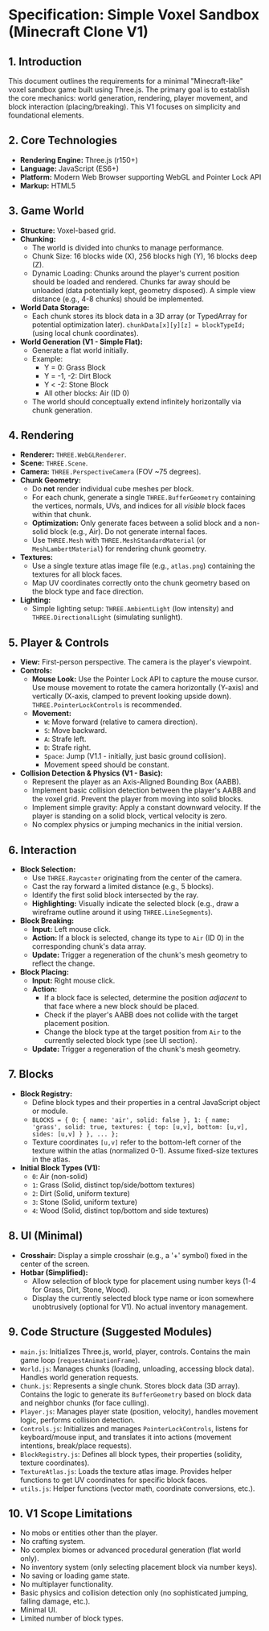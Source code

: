 # Specification: Simple Voxel Sandbox (Minecraft Clone V1)

## 1. Introduction

This document outlines the requirements for a minimal "Minecraft-like" voxel sandbox game built using Three.js. The primary goal is to establish the core mechanics: world generation, rendering, player movement, and block interaction (placing/breaking). This V1 focuses on simplicity and foundational elements.

## 2. Core Technologies

*   **Rendering Engine:** Three.js (r150+)
*   **Language:** JavaScript (ES6+)
*   **Platform:** Modern Web Browser supporting WebGL and Pointer Lock API
*   **Markup:** HTML5

## 3. Game World

*   **Structure:** Voxel-based grid.
*   **Chunking:**
    *   The world is divided into chunks to manage performance.
    *   Chunk Size: 16 blocks wide (X), 256 blocks high (Y), 16 blocks deep (Z).
    *   Dynamic Loading: Chunks around the player's current position should be loaded and rendered. Chunks far away should be unloaded (data potentially kept, geometry disposed). A simple view distance (e.g., 4-8 chunks) should be implemented.
*   **World Data Storage:**
    *   Each chunk stores its block data in a 3D array (or TypedArray for potential optimization later). `chunkData[x][y][z] = blockTypeId;` (using local chunk coordinates).
*   **World Generation (V1 - Simple Flat):**
    *   Generate a flat world initially.
    *   Example:
        *   Y = 0: Grass Block
        *   Y = -1, -2: Dirt Block
        *   Y < -2: Stone Block
        *   All other blocks: Air (ID 0)
    *   The world should conceptually extend infinitely horizontally via chunk generation.

## 4. Rendering

*   **Renderer:** `THREE.WebGLRenderer`.
*   **Scene:** `THREE.Scene`.
*   **Camera:** `THREE.PerspectiveCamera` (FOV ~75 degrees).
*   **Chunk Geometry:**
    *   Do **not** render individual cube meshes per block.
    *   For each chunk, generate a single `THREE.BufferGeometry` containing the vertices, normals, UVs, and indices for all *visible* block faces within that chunk.
    *   **Optimization:** Only generate faces between a solid block and a non-solid block (e.g., Air). Do not generate internal faces.
    *   Use `THREE.Mesh` with `THREE.MeshStandardMaterial` (or `MeshLambertMaterial`) for rendering chunk geometry.
*   **Textures:**
    *   Use a single texture atlas image file (e.g., `atlas.png`) containing the textures for all block faces.
    *   Map UV coordinates correctly onto the chunk geometry based on the block type and face direction.
*   **Lighting:**
    *   Simple lighting setup: `THREE.AmbientLight` (low intensity) and `THREE.DirectionalLight` (simulating sunlight).

## 5. Player & Controls

*   **View:** First-person perspective. The camera is the player's viewpoint.
*   **Controls:**
    *   **Mouse Look:** Use the Pointer Lock API to capture the mouse cursor. Use mouse movement to rotate the camera horizontally (Y-axis) and vertically (X-axis, clamped to prevent looking upside down). `THREE.PointerLockControls` is recommended.
    *   **Movement:**
        *   `W`: Move forward (relative to camera direction).
        *   `S`: Move backward.
        *   `A`: Strafe left.
        *   `D`: Strafe right.
        *   `Space`: Jump (V1.1 - initially, just basic ground collision).
        *   Movement speed should be constant.
*   **Collision Detection & Physics (V1 - Basic):**
    *   Represent the player as an Axis-Aligned Bounding Box (AABB).
    *   Implement basic collision detection between the player's AABB and the voxel grid. Prevent the player from moving into solid blocks.
    *   Implement simple gravity: Apply a constant downward velocity. If the player is standing on a solid block, vertical velocity is zero.
    *   No complex physics or jumping mechanics in the initial version.

## 6. Interaction

*   **Block Selection:**
    *   Use `THREE.Raycaster` originating from the center of the camera.
    *   Cast the ray forward a limited distance (e.g., 5 blocks).
    *   Identify the first solid block intersected by the ray.
    *   **Highlighting:** Visually indicate the selected block (e.g., draw a wireframe outline around it using `THREE.LineSegments`).
*   **Block Breaking:**
    *   **Input:** Left mouse click.
    *   **Action:** If a block is selected, change its type to `Air` (ID 0) in the corresponding chunk's data array.
    *   **Update:** Trigger a regeneration of the chunk's mesh geometry to reflect the change.
*   **Block Placing:**
    *   **Input:** Right mouse click.
    *   **Action:**
        *   If a block face is selected, determine the position *adjacent* to that face where a new block should be placed.
        *   Check if the player's AABB does not collide with the target placement position.
        *   Change the block type at the target position from `Air` to the currently selected block type (see UI section).
    *   **Update:** Trigger a regeneration of the chunk's mesh geometry.

## 7. Blocks

*   **Block Registry:**
    *   Define block types and their properties in a central JavaScript object or module.
    *   `BLOCKS = { 0: { name: 'air', solid: false }, 1: { name: 'grass', solid: true, textures: { top: [u,v], bottom: [u,v], sides: [u,v] } }, ... };`
    *   Texture coordinates `[u,v]` refer to the bottom-left corner of the texture within the atlas (normalized 0-1). Assume fixed-size textures in the atlas.
*   **Initial Block Types (V1):**
    *   `0`: Air (non-solid)
    *   `1`: Grass (Solid, distinct top/side/bottom textures)
    *   `2`: Dirt (Solid, uniform texture)
    *   `3`: Stone (Solid, uniform texture)
    *   `4`: Wood (Solid, distinct top/bottom and side textures)

## 8. UI (Minimal)

*   **Crosshair:** Display a simple crosshair (e.g., a '+' symbol) fixed in the center of the screen.
*   **Hotbar (Simplified):**
    *   Allow selection of block type for placement using number keys (1-4 for Grass, Dirt, Stone, Wood).
    *   Display the currently selected block type name or icon somewhere unobtrusively (optional for V1). No actual inventory management.

## 9. Code Structure (Suggested Modules)

*   `main.js`: Initializes Three.js, world, player, controls. Contains the main game loop (`requestAnimationFrame`).
*   `World.js`: Manages chunks (loading, unloading, accessing block data). Handles world generation requests.
*   `Chunk.js`: Represents a single chunk. Stores block data (3D array). Contains the logic to generate its `BufferGeometry` based on block data and neighbor chunks (for face culling).
*   `Player.js`: Manages player state (position, velocity), handles movement logic, performs collision detection.
*   `Controls.js`: Initializes and manages `PointerLockControls`, listens for keyboard/mouse input, and translates it into actions (movement intentions, break/place requests).
*   `BlockRegistry.js`: Defines all block types, their properties (solidity, texture coordinates).
*   `TextureAtlas.js`: Loads the texture atlas image. Provides helper functions to get UV coordinates for specific block faces.
*   `utils.js`: Helper functions (vector math, coordinate conversions, etc.).

## 10. V1 Scope Limitations

*   No mobs or entities other than the player.
*   No crafting system.
*   No complex biomes or advanced procedural generation (flat world only).
*   No inventory system (only selecting placement block via number keys).
*   No saving or loading game state.
*   No multiplayer functionality.
*   Basic physics and collision detection only (no sophisticated jumping, falling damage, etc.).
*   Minimal UI.
*   Limited number of block types.
